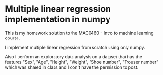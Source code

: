 # Multiple linear regression implementation in numpy
This is my homework solution to the MAC0460 - Intro to machine learning course.

I implement multiple linear regression from scratch using only numpy.

Also I perform an exploratory data analysis on a dataset that has the features "Sex",	"Age",	"Height",	"Weight",	"Shoe number",	"Trouser number" which was shared in class and I don't have the permission to post.
